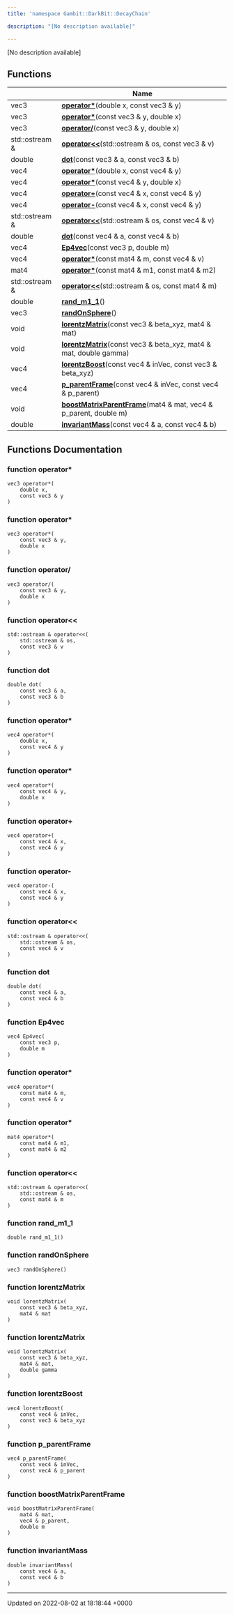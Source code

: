 ```yaml
---
title: 'namespace Gambit::DarkBit::DecayChain'

description: "[No description available]"

---
```







[No description available]

## Functions

|                | Name           |
| -------------- | -------------- |
| vec3 | **[operator*](/documentation/code/darkbit_development/namespaces/namespacegambit_1_1darkbit_1_1decaychain/#function-operator*)**(double x, const vec3 & y) |
| vec3 | **[operator*](/documentation/code/darkbit_development/namespaces/namespacegambit_1_1darkbit_1_1decaychain/#function-operator*)**(const vec3 & y, double x) |
| vec3 | **[operator/](/documentation/code/darkbit_development/namespaces/namespacegambit_1_1darkbit_1_1decaychain/#function-operator/)**(const vec3 & y, double x) |
| std::ostream & | **[operator<<](/documentation/code/darkbit_development/namespaces/namespacegambit_1_1darkbit_1_1decaychain/#function-operator<<)**(std::ostream & os, const vec3 & v) |
| double | **[dot](/documentation/code/darkbit_development/namespaces/namespacegambit_1_1darkbit_1_1decaychain/#function-dot)**(const vec3 & a, const vec3 & b) |
| vec4 | **[operator*](/documentation/code/darkbit_development/namespaces/namespacegambit_1_1darkbit_1_1decaychain/#function-operator*)**(double x, const vec4 & y) |
| vec4 | **[operator*](/documentation/code/darkbit_development/namespaces/namespacegambit_1_1darkbit_1_1decaychain/#function-operator*)**(const vec4 & y, double x) |
| vec4 | **[operator+](/documentation/code/darkbit_development/namespaces/namespacegambit_1_1darkbit_1_1decaychain/#function-operator+)**(const vec4 & x, const vec4 & y) |
| vec4 | **[operator-](/documentation/code/darkbit_development/namespaces/namespacegambit_1_1darkbit_1_1decaychain/#function-operator-)**(const vec4 & x, const vec4 & y) |
| std::ostream & | **[operator<<](/documentation/code/darkbit_development/namespaces/namespacegambit_1_1darkbit_1_1decaychain/#function-operator<<)**(std::ostream & os, const vec4 & v) |
| double | **[dot](/documentation/code/darkbit_development/namespaces/namespacegambit_1_1darkbit_1_1decaychain/#function-dot)**(const vec4 & a, const vec4 & b) |
| vec4 | **[Ep4vec](/documentation/code/darkbit_development/namespaces/namespacegambit_1_1darkbit_1_1decaychain/#function-ep4vec)**(const vec3 p, double m) |
| vec4 | **[operator*](/documentation/code/darkbit_development/namespaces/namespacegambit_1_1darkbit_1_1decaychain/#function-operator*)**(const mat4 & m, const vec4 & v) |
| mat4 | **[operator*](/documentation/code/darkbit_development/namespaces/namespacegambit_1_1darkbit_1_1decaychain/#function-operator*)**(const mat4 & m1, const mat4 & m2) |
| std::ostream & | **[operator<<](/documentation/code/darkbit_development/namespaces/namespacegambit_1_1darkbit_1_1decaychain/#function-operator<<)**(std::ostream & os, const mat4 & m) |
| double | **[rand_m1_1](/documentation/code/darkbit_development/namespaces/namespacegambit_1_1darkbit_1_1decaychain/#function-rand-m1-1)**() |
| vec3 | **[randOnSphere](/documentation/code/darkbit_development/namespaces/namespacegambit_1_1darkbit_1_1decaychain/#function-randonsphere)**() |
| void | **[lorentzMatrix](/documentation/code/darkbit_development/namespaces/namespacegambit_1_1darkbit_1_1decaychain/#function-lorentzmatrix)**(const vec3 & beta_xyz, mat4 & mat) |
| void | **[lorentzMatrix](/documentation/code/darkbit_development/namespaces/namespacegambit_1_1darkbit_1_1decaychain/#function-lorentzmatrix)**(const vec3 & beta_xyz, mat4 & mat, double gamma) |
| vec4 | **[lorentzBoost](/documentation/code/darkbit_development/namespaces/namespacegambit_1_1darkbit_1_1decaychain/#function-lorentzboost)**(const vec4 & inVec, const vec3 & beta_xyz) |
| vec4 | **[p_parentFrame](/documentation/code/darkbit_development/namespaces/namespacegambit_1_1darkbit_1_1decaychain/#function-p-parentframe)**(const vec4 & inVec, const vec4 & p_parent) |
| void | **[boostMatrixParentFrame](/documentation/code/darkbit_development/namespaces/namespacegambit_1_1darkbit_1_1decaychain/#function-boostmatrixparentframe)**(mat4 & mat, vec4 & p_parent, double m) |
| double | **[invariantMass](/documentation/code/darkbit_development/namespaces/namespacegambit_1_1darkbit_1_1decaychain/#function-invariantmass)**(const vec4 & a, const vec4 & b) |


## Functions Documentation

### function operator*

```
vec3 operator*(
    double x,
    const vec3 & y
)
```


### function operator*

```
vec3 operator*(
    const vec3 & y,
    double x
)
```


### function operator/

```
vec3 operator/(
    const vec3 & y,
    double x
)
```


### function operator<<

```
std::ostream & operator<<(
    std::ostream & os,
    const vec3 & v
)
```


### function dot

```
double dot(
    const vec3 & a,
    const vec3 & b
)
```


### function operator*

```
vec4 operator*(
    double x,
    const vec4 & y
)
```


### function operator*

```
vec4 operator*(
    const vec4 & y,
    double x
)
```


### function operator+

```
vec4 operator+(
    const vec4 & x,
    const vec4 & y
)
```


### function operator-

```
vec4 operator-(
    const vec4 & x,
    const vec4 & y
)
```


### function operator<<

```
std::ostream & operator<<(
    std::ostream & os,
    const vec4 & v
)
```


### function dot

```
double dot(
    const vec4 & a,
    const vec4 & b
)
```


### function Ep4vec

```
vec4 Ep4vec(
    const vec3 p,
    double m
)
```


### function operator*

```
vec4 operator*(
    const mat4 & m,
    const vec4 & v
)
```


### function operator*

```
mat4 operator*(
    const mat4 & m1,
    const mat4 & m2
)
```


### function operator<<

```
std::ostream & operator<<(
    std::ostream & os,
    const mat4 & m
)
```


### function rand_m1_1

```
double rand_m1_1()
```


### function randOnSphere

```
vec3 randOnSphere()
```


### function lorentzMatrix

```
void lorentzMatrix(
    const vec3 & beta_xyz,
    mat4 & mat
)
```


### function lorentzMatrix

```
void lorentzMatrix(
    const vec3 & beta_xyz,
    mat4 & mat,
    double gamma
)
```


### function lorentzBoost

```
vec4 lorentzBoost(
    const vec4 & inVec,
    const vec3 & beta_xyz
)
```


### function p_parentFrame

```
vec4 p_parentFrame(
    const vec4 & inVec,
    const vec4 & p_parent
)
```


### function boostMatrixParentFrame

```
void boostMatrixParentFrame(
    mat4 & mat,
    vec4 & p_parent,
    double m
)
```


### function invariantMass

```
double invariantMass(
    const vec4 & a,
    const vec4 & b
)
```






-------------------------------

Updated on 2022-08-02 at 18:18:44 +0000